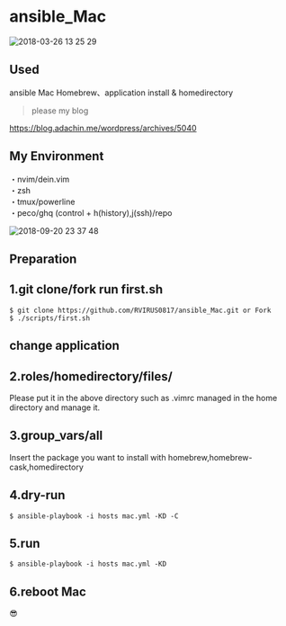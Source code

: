 # ansible_Mac

![2018-03-26 13 25 29](https://user-images.githubusercontent.com/5633085/37886882-2bb49378-30f9-11e8-8e90-b305484ed28d.png)

##  Used
ansible Mac
Homebrew、application install & homedirectory
> please my blog

https://blog.adachin.me/wordpress/archives/5040

## My Environment

・nvim/dein.vim  
・zsh  
・tmux/powerline  
・peco/ghq (control + h(history),j(ssh)/repo   

![2018-09-20 23 37 48](https://user-images.githubusercontent.com/5633085/45825886-38916c80-bd2e-11e8-83ff-7fd3bb51b12c.jpg)


## Preparation

## 1.git clone/fork run first.sh  
````
$ git clone https://github.com/RVIRUS0817/ansible_Mac.git or Fork
$ ./scripts/first.sh
````

## change application

## 2.roles/homedirectory/files/
Please put it in the above directory such as .vimrc managed in the home directory and manage it.

## 3.group_vars/all
Insert the package you want to install with homebrew,homebrew-cask,homedirectory

## 4.dry-run
````
$ ansible-playbook -i hosts mac.yml -KD -C
````

## 5.run
````
$ ansible-playbook -i hosts mac.yml -KD
````
## 6.reboot Mac

😎
